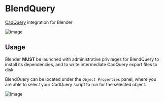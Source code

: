 # BlendQuery
[CadQuery](https://github.com/CadQuery/cadquery) integration for Blender

![image](https://user-images.githubusercontent.com/7185241/208252834-c1cdd4eb-b37c-4fd0-bf71-3cdb8ad4bca0.png)

## Usage
Blender **MUST** be launched with administrative privileges for BlendQuery to install its dependencies, and to write intermediate CadQuery export files to disk.

BlendQuery can be located under the `Object Properties` panel, where you are able to select your CadQuery script to run for the selected object.

![image](https://user-images.githubusercontent.com/7185241/208253188-d1c5ec1f-7524-47b7-993a-f2a8f5d10ad6.png)
